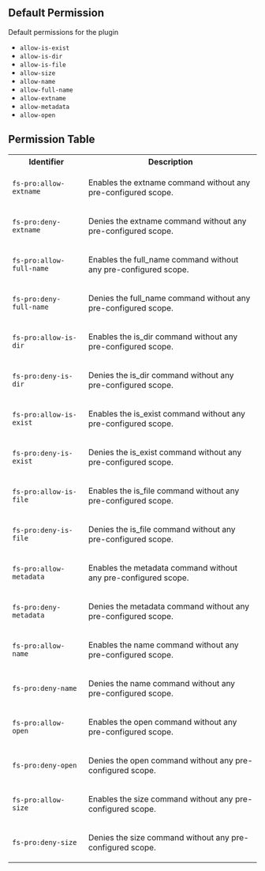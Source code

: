 ## Default Permission

Default permissions for the plugin

- `allow-is-exist`
- `allow-is-dir`
- `allow-is-file`
- `allow-size`
- `allow-name`
- `allow-full-name`
- `allow-extname`
- `allow-metadata`
- `allow-open`

## Permission Table

<table>
<tr>
<th>Identifier</th>
<th>Description</th>
</tr>


<tr>
<td>

`fs-pro:allow-extname`

</td>
<td>

Enables the extname command without any pre-configured scope.

</td>
</tr>

<tr>
<td>

`fs-pro:deny-extname`

</td>
<td>

Denies the extname command without any pre-configured scope.

</td>
</tr>

<tr>
<td>

`fs-pro:allow-full-name`

</td>
<td>

Enables the full_name command without any pre-configured scope.

</td>
</tr>

<tr>
<td>

`fs-pro:deny-full-name`

</td>
<td>

Denies the full_name command without any pre-configured scope.

</td>
</tr>

<tr>
<td>

`fs-pro:allow-is-dir`

</td>
<td>

Enables the is_dir command without any pre-configured scope.

</td>
</tr>

<tr>
<td>

`fs-pro:deny-is-dir`

</td>
<td>

Denies the is_dir command without any pre-configured scope.

</td>
</tr>

<tr>
<td>

`fs-pro:allow-is-exist`

</td>
<td>

Enables the is_exist command without any pre-configured scope.

</td>
</tr>

<tr>
<td>

`fs-pro:deny-is-exist`

</td>
<td>

Denies the is_exist command without any pre-configured scope.

</td>
</tr>

<tr>
<td>

`fs-pro:allow-is-file`

</td>
<td>

Enables the is_file command without any pre-configured scope.

</td>
</tr>

<tr>
<td>

`fs-pro:deny-is-file`

</td>
<td>

Denies the is_file command without any pre-configured scope.

</td>
</tr>

<tr>
<td>

`fs-pro:allow-metadata`

</td>
<td>

Enables the metadata command without any pre-configured scope.

</td>
</tr>

<tr>
<td>

`fs-pro:deny-metadata`

</td>
<td>

Denies the metadata command without any pre-configured scope.

</td>
</tr>

<tr>
<td>

`fs-pro:allow-name`

</td>
<td>

Enables the name command without any pre-configured scope.

</td>
</tr>

<tr>
<td>

`fs-pro:deny-name`

</td>
<td>

Denies the name command without any pre-configured scope.

</td>
</tr>

<tr>
<td>

`fs-pro:allow-open`

</td>
<td>

Enables the open command without any pre-configured scope.

</td>
</tr>

<tr>
<td>

`fs-pro:deny-open`

</td>
<td>

Denies the open command without any pre-configured scope.

</td>
</tr>

<tr>
<td>

`fs-pro:allow-size`

</td>
<td>

Enables the size command without any pre-configured scope.

</td>
</tr>

<tr>
<td>

`fs-pro:deny-size`

</td>
<td>

Denies the size command without any pre-configured scope.

</td>
</tr>
</table>
